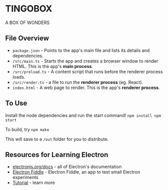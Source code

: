 # TINGOBOX

A BOX OF WONDERS

## File Overview
- `package.json` - Points to the app's main file and lists its details and dependencies.
- `/src/main.ts` - Starts the app and creates a browser window to render HTML. This is the app's **main process**.
- `/src/preload.ts` - A content script that runs before the renderer process loads.
- `/src/render.ts` - a file to run the **renderer process** (eg. React).
- `index.html` - A web page to render. This is the app's **renderer process**.

## To Use
Install the node dependencies and run the start command!
``
npm install
npm start
``

To build, try
``
npm make
``

This will save to a `/out` folder for you to distribute.

## Resources for Learning Electron

- [electronjs.org/docs](https://electronjs.org/docs) - all of Electron's documentation
- [Electron Fiddle](https://electronjs.org/fiddle) - Electron Fiddle, an app to test small Electron experiments
- [Tutorial](https://electronjs.org/docs/latest/tutorial/tutorial-prerequisites) - learn more
